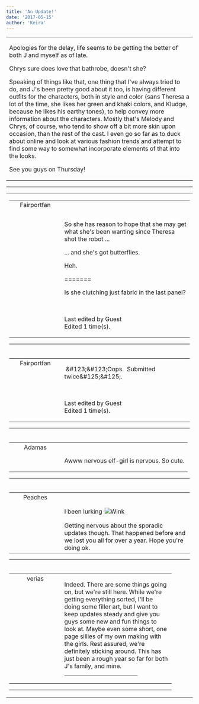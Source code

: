 ```yaml
---
title: 'An Update!'
date: '2017-05-15'
author: 'Keira'
---
```


<div>
<!-- Main content here -->
<table border="0" class="post"><tbody><tr><td>
   
   <div class="post_body">
       <p>Apologies for the delay, life seems to be getting the better of both J and myself as of late.</p><p>Chrys sure does love that bathrobe, doesn't she?</p><p>Speaking of things like that, one thing that I've always tried to do, and J's been pretty good about it too, is having different outfits for the characters, both in style and color (sans Theresa a lot of the time, she likes her green and khaki colors, and Kludge, because he likes his earthy tones), to help convey more information about the characters. Mostly that's Melody and Chrys, of course, who tend to show off a bit more skin upon occasion, than the rest of the cast. I even go so far as to duck about online and look at various fashion trends and attempt to find some way to somewhat incorporate elements of that into the looks.</p><p>See you guys on Thursday!</p>
   </div>
   </td></tr>
   </tbody></table><hr><table style="width:100%; border:0;" class="comment_table"><tbody><tr><td width="100%"><a name=""> </a><div style="width:100%;" class="comment"><table border="0" width="100%"><tbody><tr><td align="center" valign="top" width="125">
<span class="comment_title"><center>Fairportfan<br></center><a name="2972">&nbsp;</a></span><br>
<center><img src="https://www.gravatar.com/avatar.php?gravatar_id=e993a1f35e0339a50a7ec5148aaf81d4&amp;default=http%3A%2F%2Fmysteriesofthearcana.com%2Ftemplates%2Fmain%2Fimages%2Favatar.gif&amp;size=80&amp;rating=g" border="0" alt=""></center>
</td>
<td valign="top">


<p class="comment_text"> </p><p class="comment_text"><br> </p><p>So she has reason to hope that she may get what she's been wanting since Theresa shot the robot ...</p><p>... and she's got butterflies.</p><p>Heh.</p><p>=======</p><p>Is she clutching just fabric in the last panel?</p><br><p class="comment_info">Last edited by Guest<br>Edited 1 time(s).</p>
 

</td></tr></tbody></table>
<hr></div></td></tr><tr><td width="100%"><a name=""> </a><div style="width:100%;" class="comment"><table border="0" width="100%"><tbody><tr><td align="center" valign="top" width="125">
<span class="comment_title"><center>Fairportfan<br></center><a name="2973">&nbsp;</a></span><br>
<center><img src="https://www.gravatar.com/avatar.php?gravatar_id=e993a1f35e0339a50a7ec5148aaf81d4&amp;default=http%3A%2F%2Fmysteriesofthearcana.com%2Ftemplates%2Fmain%2Fimages%2Favatar.gif&amp;size=80&amp;rating=g" border="0" alt=""></center>
</td>
<td valign="top">


<p class="comment_text"> </p><p>&nbsp;&amp;#123;&amp;#123;Oops. &nbsp;Submitted twice&amp;#125;&amp;#125;.</p><br><p class="comment_info">Last edited by Guest<br>Edited 1 time(s).</p>
 

</td></tr></tbody></table>
<hr></div></td></tr><tr><td width="100%"><a name=""> </a><div style="width:100%;" class="comment"><table border="0" width="100%"><tbody><tr><td align="center" valign="top" width="125">
<span class="comment_title"><center>Adamas<br></center><a name="2974">&nbsp;</a></span><br>
<center><img src="https://www.gravatar.com/avatar.php?gravatar_id=63b5da7dbecbf4a2fac891b8f15ccbc4&amp;default=http%3A%2F%2Fmysteriesofthearcana.com%2Ftemplates%2Fmain%2Fimages%2Favatar.gif&amp;size=80&amp;rating=g" border="0" alt=""></center>
</td>
<td valign="top">


<p class="comment_text"> </p><p class="comment_text"><br> Awww nervous elf-girl is nervous. So cute.<br></p>
 

</td></tr></tbody></table>
<hr></div></td></tr><tr><td width="100%"><a name=""> </a><div style="width:100%;" class="comment"><table border="0" width="100%"><tbody><tr><td align="center" valign="top" width="125">
<span class="comment_title"><center>Peaches<br></center><a name="2975">&nbsp;</a></span><br>
<center><img src="https://www.gravatar.com/avatar.php?gravatar_id=804a5ed926f21aa257aeecc4133cfd45&amp;default=http%3A%2F%2Fmysteriesofthearcana.com%2Ftemplates%2Fmain%2Fimages%2Favatar.gif&amp;size=80&amp;rating=g" border="0" alt=""></center>
</td>
<td valign="top">


<p class="comment_text"> </p><p class="comment_text"><br> I been lurking&nbsp;<img src="/smilies/wink1.gif" border="0" alt=" Wink " hspace="2" vspace="2"></p><div>Getting nervous about the sporadic updates though. That happened before and we lost you all for over a year. Hope you're doing ok.</div>
 

</td></tr></tbody></table>
<hr></div></td></tr><tr><td width="100%"><a name=""> </a><div style="width:90%;" class="comment2"><table border="0" width="100%"><tbody><tr><td align="center" valign="top" width="125">
<span class="comment_title"><center>verias</center><a name="2976">&nbsp;</a></span><br>
<center><img src="https://www.gravatar.com/avatar.php?gravatar_id=e3c6cf33692a98b575c642080d14c26a&amp;default=http%3A%2F%2Fmysteriesofthearcana.com%2Ftemplates%2Fmain%2Fimages%2Favatar.gif&amp;size=100&amp;rating=g" border="0" alt=""></center>
</td>
<td valign="top">


<p class="comment_text"> </p><p class="comment_text">Indeed. There are some things going on, but we're still here. While we're getting everything sorted, I'll be doing some filler art, but I want to keep updates steady and give you guys some new and fun things to look at. Maybe even some short, one page sillies of my own making with the girls. Rest assured, we're definitely sticking around. This has just been a rough year so far for both J's family, and mine.</p>
 <hr width="70%">

</td></tr></tbody></table>
<hr></div></td></tr></tbody></table>
<!-- End main content -->
              </div>
